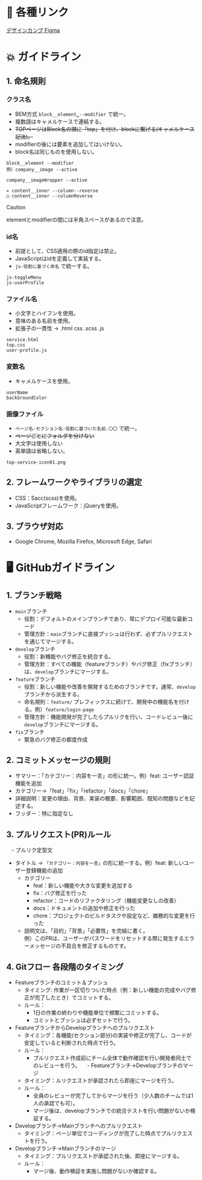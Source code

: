 # :link: 各種リンク  
[デザインカンプ Figma](https://www.figma.com/design/HwgFUgW9H2nGqOmacHG4IW/%E6%9C%9D%E6%B4%BB%E3%82%B3%E3%83%9F%E3%83%A5%E3%83%8B%E3%83%86%E3%82%A3_Early-LOUNGE?node-id=2634-637&t=dOlAfHM2qlostRKN-1)

# :boom: ガイドライン
## 1. 命名規則
### クラス名
- BEM方式 ` block__element␣--modifier ` で統一。
- 複数語はキャメルケースで連結する。
- ~~TOPページはBlock名の頭に「top」を付け、blockに繋げる(キャメルケース記法)。~~
- modifierの後には要素を追加してはいけない。
- block名は同じものを使用しない。
```
block__element --modifier
例）company__image --active

company__imageWrapper --active

✕ content__inner --column--reverse
◯ content__inner --columnReverse
```
> [!CAUTION]
> elementとmodifierの間には半角スペースがあるので注意。
### id名
- 前提として、CSS適用の際のid指定は禁止。
- JavaScriptはidを定義して実装する。
- ` js-役割に基づく命名 ` で統一する。
```
js-toggleMenu
js-userProfile
```
### ファイル名
- 小文字とハイフンを使用。
- 意味のある名前を使用。
- 拡張子の一貫性 → .html css .scss .js
```
service.html
top.css
user-profile.js
```
### 変数名
- キャメルケースを使用。
```
userName
backGroundColor
```
### 画像ファイル
   - ` ページ名-セクション名-役割に基づいた名前.〇〇 ` で統一。
   - ~~ページごとにフォルダを分けない~~
   - 大文字は使用しない
   - 英単語は省略しない。
```
top-service-icon01.png
```
## 2. フレームワークやライブラリの選定
   - CSS：Sacc(scss)を使用。
   - JavaScriptフレームワーク：jQueryを使用。
## 3. ブラウザ対応
   - Google Chrome, Mozilla Firefox, Microsoft Edge, Safari

# :desktop_computer: GitHubガイドライン
## 1. ブランチ戦略
- ` main `ブランチ
   - 役割：デフォルトのメインブランチであり、常にデプロイ可能な最新コード
   - 管理方針：` main `ブランチに直接プッシュは行わず、必ずプルリクエストを通じてマージする。
- ` develop `ブランチ
   - 役割：新機能やバグ修正を統合する。
   - 管理方針：すべての機能（featureブランチ）やバグ修正（fixブランチ）は、` develop `ブランチにマージする。
- ` feature `ブランチ
   - 役割：新しい機能や改善を開発するためのブランチです。通常、`develop`ブランチから派生する。
   - 命名規則：`feature/` プレフィックスに続けて、開発中の機能名を付ける。例）`feature/login-page`
   - 管理方針：機能開発が完了したらプルリクを行い、コードレビュー後に`develop`ブランチにマージする。
- ` fix `ブランチ
   - 緊急のバグ修正の都度作成
## 2. コミットメッセージの規則
- サマリー：「カテゴリー：内容を一言」の形に統一。例）feat: ユーザー認証機能を追加
- カテゴリー→「feat」「fix」「refactor」「docs」「chore」
- 詳細説明：変更の理由、背景、実装の概要、影響範囲、既知の問題などを記述する。
- フッダー：特に指定なし
## 3. プルリクエスト(PR)ルール
　- プルリク定型文
   - タイトル → ` 「カテゴリー：内容を一言」 `の形に統一する。例）feat: 新しいユーザー登録機能の追加
      - カテゴリー
           - feat：新しい機能や大きな変更を追加する
           - fix：バグ修正を行った
           - refactor：コードのリファクタリング（機能変更なしの改善）
           - docs：ドキュメントの追加や修正を行った
           - chore：プロジェクトのビルドタスクや設定など、雑務的な変更を行った
      - 説明文は、「目的」「背景」「必要性」を完結に書く。  
        例）このPRは、ユーザーがパスワードをリセットする際に発生するエラーメッセージの不具合を修正するものです。

## 4. Gitフロー 各段階のタイミング
- Featureブランチのコミット＆プッシュ
  - タイミング: 作業が一区切りついた時点（例：新しい機能の完成やバグ修正が完了したとき）でコミットする。
  - ルール：
      - 1日の作業の終わりや機能単位で頻繁にコミットする。
      - コミットとプッシュは必ずセットで行う。
- FeatureブランチからDevelopブランチへのプルリクエスト
   - タイミング：各機能(セクション部分)の実装や修正が完了し、コードが安定していると判断された時点で行う。
   - ルール：
      - プルリクエスト作成前にチーム全体で動作確認を行い開発者同士でのレビューを行う。
　- Featureブランチ→Developブランチのマージ
   - タイミング：ルリクエストが承認されたら即座にマージを行う。
   - ルール：
      - 全員のレビューが完了してからマージを行う（少人数のチームでは1人の承認でも可）。
      - マージ後は、developブランチでの統合テストを行い問題がないか検証する。
- Developブランチ→Mainブランチへのプルリクエスト
   - タイミング：ページ単位でコーディングが完了した時点でプルリクエストを行う。
- Developブランチ→Mainブランチのマージ
   - タイミング：プルリクエストが承認された後、即座にマージする。
   - ルール：
      - マージ後、動作検証を実施し問題がないか確認する。
